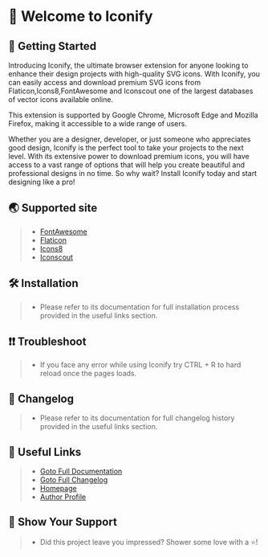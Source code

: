 <h1>👋 Welcome to Iconify</h1>

## 🚀 Getting Started

<div style="font-size:14px;">
  <p>Introducing Iconify, the ultimate browser extension for anyone looking to enhance their design projects with high-quality SVG icons. With Iconify, you can easily access and download premium SVG icons from Flaticon,Icons8,FontAwesome and Iconscout one of the largest databases of vector icons available online.</p>

<p>This extension is supported by Google Chrome, Microsoft Edge and Mozilla Firefox, making it accessible to a wide range of users.</p>

<p>Whether you are a designer, developer, or just someone who appreciates good design, Iconify is the perfect tool to take your projects to the next level. With its extensive power to download premium icons, you will have access to a vast range of options that will help you create beautiful and professional designs in no time. So why wait? Install Iconify today and start designing like a pro!</p>
</div>

## 🌏 Supported site

> - [FontAwesome](https://fontawesome.com/)
> - [Flaticon](https://flaticon.com)
> - [Icons8](https://icons8.com)
> - [Iconscout](https://iconscout.com/)

## 🛠️ Installation

> - <p style="font-size:14px;">Please refer to its documentation for full installation process provided in the useful links section.</p>

## ❗❗ Troubleshoot

> - <p style="font-size:14px;">If you face any error while using Iconify try CTRL + R to hard reload once the pages loads.</p>

## 📃 Changelog

> - <p style="font-size:14px;">Please refer to its documentation for full changelog history provided in the useful links section.</p>

## 🔗 Useful Links

> - <a href="https://kyutefox.com/products/iconify-browser-extension">Goto Full Documentation</a>
> - <a href="https://kyutefox.com/changelog/iconify-browser-extension">Goto Full Changelog</a>
> - <a href="https://kyutefox.com/">Homepage</a>
> - <a href="https://github.com/MrJukeman">Author Profile</a>

## 🤝 Show Your Support

> - <p style="font-size:14px;">Did this project leave you impressed? Shower some love with a ⭐️!</p>
